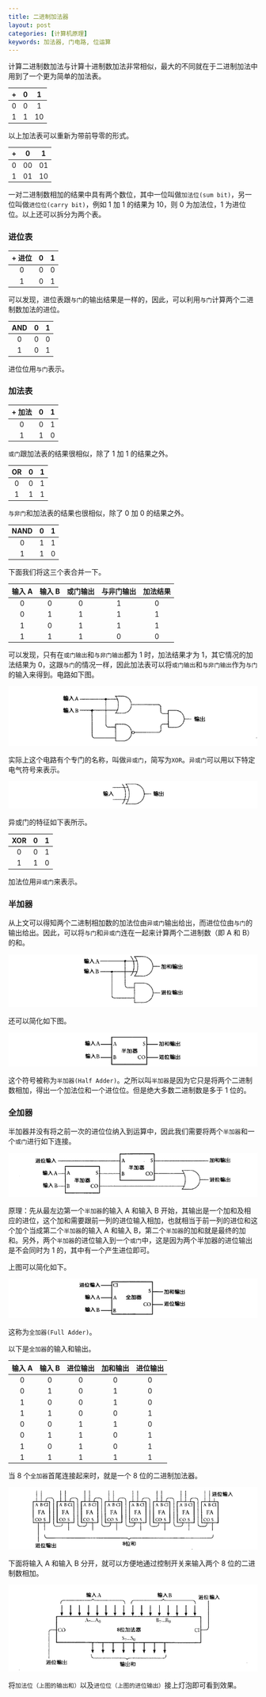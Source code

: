 ```yaml
---
title: 二进制加法器
layout: post
categories: [计算机原理]
keywords: 加法器, 门电路, 位运算
---
```


计算二进制数加法与计算十进制数加法非常相似，最大的不同就在于二进制加法中用到了一个更为简单的加法表。

| + | 0 | 1 |
| :--: | :--: | :--: |
| 0 | 0 | 1
| 1 | 1 | 10 |

以上加法表可以重新为带前导零的形式。

| + | 0 | 1 |
| :--: | :--: | :--: |
| 0 | 00 | 01 |
| 1 | 01 | 10 |

一对二进制数相加的结果中具有两个数位，其中一位叫做`加法位(sum bit)`，另一位叫做`进位位(carry bit)`，例如 1 加 1 的结果为 10，则 0 为加法位，1 为进位位。以上还可以拆分为两个表。

### 进位表

| + 进位 | 0 | 1 |
| :--: | :--: | :--: |
| 0 | 0 | 0 |
| 1 | 0 | 1 |

可以发现，进位表跟`与门`的输出结果是一样的，因此，可以利用`与门`计算两个二进制数加法的进位。

| AND | 0 | 1 |
| :--: | :--: | :--: |
| 0 | 0 | 0 |
| 1 | 0 | 1 |

进位位用`与门`表示。

### 加法表

| + 加法 | 0 | 1 |
| :--: | :--: | :--: |
| 0 | 0 | 1 |
| 1 | 1 | 0 |

`或门`跟加法表的结果很相似，除了 1 加 1 的结果之外。

| OR | 0 | 1 |
| :--: | :--: | :--: |
| 0 | 0 | 1 |
| 1 | 1 | 1 |

`与非门`和加法表的结果也很相似，除了 0 加 0 的结果之外。

| NAND | 0 | 1 |
| :--: | :--: | :--: |
| 0 | 1 | 1 |
| 1 | 1 | 0 |

下面我们将这三个表合并一下。

| 输入 A | 输入 B | 或门输出 | 与非门输出 | 加法结果 |
| :--: | :--: | :--: | :--: | :--: |
| 0 | 0 | 0 | 1 | 0 |
| 0 | 1 | 1 | 1 | 1 |
| 1 | 0 | 1 | 1 | 1 |
| 1 | 1 | 1 | 0 | 0 |

可以发现，只有在`或门输出`和`与非门输出`都为 1 时，加法结果才为 1，其它情况的加法结果为 0，这跟`与门`的情况一样，因此加法表可以将`或门输出`和`与非门输出`作为`与门`的输入来得到。电路如下图。

![](/assets/images/20191128/WX20191128-165822.png)

实际上这个电路有个专门的名称，叫做`异或门`，简写为`XOR`。`异或门`可以用以下特定电气符号来表示。

![](/assets/images/20191128/WX20191128-170307.png)

异或门的特征如下表所示。

| XOR | 0 | 1 |
| :--: | :--: | :--: |
| 0 | 0 | 1 |
| 1 | 1 | 0 |

加法位用`异或门`来表示。

### 半加器

从上文可以得知两个二进制相加数的加法位由`异或门`输出给出，而进位位由`与门`的输出给出。因此，可以将`与门`和`异或门`连在一起来计算两个二进制数（即 A 和 B）的和。

![](/assets/images/20191128/WX20191128-170839.png)

还可以简化如下图。

![](/assets/images/20191128/WX20191128-170918.png)

这个符号被称为`半加器(Half Adder)`。之所以叫`半加器`是因为它只是将两个二进制数相加，得出一个加法位和一个进位位。但是绝大多数二进制数是多于 1 位的。


### 全加器

半加器并没有将之前一次的进位位纳入到运算中，因此我们需要将两个`半加器`和一个`或门`进行如下连接。

![](/assets/images/20191128/WX20191128-181256.png)

原理：先从最左边第一个`半加器`的输入 A 和输入 B 开始，其输出是一个加和及相应的进位，这个加和需要跟前一列的进位输入相加，也就相当于前一列的进位和这个加个当成第二个`半加器`的输入 A 和输入 B，第二个`半加器`的加和就是最终的加和。另外，两个`半加器`的进位输入到一个`或门`中，这是因为两个半加器的进位输出是不会同时为 1 的，其中有一个产生进位即可。

上图可以简化如下。

![](/assets/images/20191128/WX20191128-182426.png)

这称为`全加器(Full Adder)`。

以下是`全加器`的输入和输出。

| 输入 A | 输入 B | 进位输出 | 加和输出 | 进位输出 |
| :--: | :--: | :--: | :--: | :--: |
| 0 | 0 | 0 | 0 | 0 |
| 0 | 1 | 0 | 1 | 0 |
| 1 | 0 | 0 | 1 | 0 |
| 1 | 1 | 0 | 0 | 1 |
| 0 | 0 | 1 | 1 | 0 |
| 0 | 1 | 1 | 0 | 1 |
| 1 | 0 | 1 | 0 | 1 |
| 1 | 1 | 1 | 1 | 1 |

当 8 个`全加器`首尾连接起来时，就是一个 8 位的二进制加法器。

![](/assets/images/20191129/WX20191129-103246.png)

下面将输入 A 和输入 B 分开，就可以方便地通过控制开关来输入两个 8 位的二进制数相加。

![](/assets/images/20191129/WX20191129-103828.png)

将`加法位（上图的输出和）`以及`进位位（上图的进位输出）`接上灯泡即可看到效果。